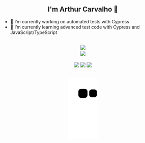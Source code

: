 <div>
  <h2 align = "center">I'm Arthur Carvalho 👋</h2>
</div>

- 🔭 I’m currently working on automated tests with Cypress
- 🌱 I’m currently learning advanced test code with Cypress and JavaScript/TypeScript
</br>
<div align="center">
  <a href="https://github.com/arthurqabr"><img height="180em" src="https://github-readme-stats.vercel.app/api?username=arthurqabr&show_icons=true&theme=dark&include_all_commits=true&count_private=true"/>
<div align="center">
    <img height="180em" src="https://github-readme-stats.vercel.app/api/top-langs/?username=arthurqabr&layout=compact&langs_count=7&theme=dark"/>
</div>
  </br>
<div align="center">
  <a href = "https://www.linkedin.com/in/arthur-carvalho-11015064"><img src="https://img.shields.io/badge/LinkedIn-0077B5?style=for-the-badge&logo=linkedin&logoColor=whit" target="_blank"></a>
  <a href = "https://wa.me/5531992811966"><img src="https://img.shields.io/badge/WhatsApp-25D366?style=for-the-badge&logo=whatsapp&logoColor=white" target="_blank"></a>
  <a href = "mailto:arthur.o.carvalho@gmail.com"><img src="https://img.shields.io/badge/Gmail-D14836?style=for-the-badge&logo=gmail&logoColor=white" target="_blank"></a>
</div>
  </br>

![snake gif](https://github.com/Formandodev/Formandodev/blob/output/github-contribution-grid-snake.svg)
